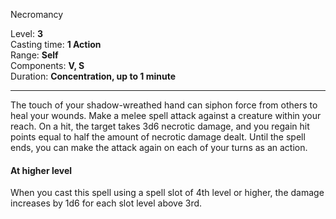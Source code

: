 Necromancy

Level: **3**   
Casting time: **1 Action**   
Range: **Self**   
Components: **V, S**   
Duration: **Concentration, up to 1 minute**   

---

The touch of your shadow-wreathed hand can siphon force from others to heal your wounds. Make a melee spell attack against a creature within your reach. On a hit, the target takes 3d6 necrotic damage, and you regain hit points equal to half the amount of necrotic damage dealt. Until the spell ends, you can make the attack again on each of your turns as an action.

#### At higher level

When you cast this spell using a spell slot of 4th level or higher, the damage increases by 1d6 for each slot level above 3rd.